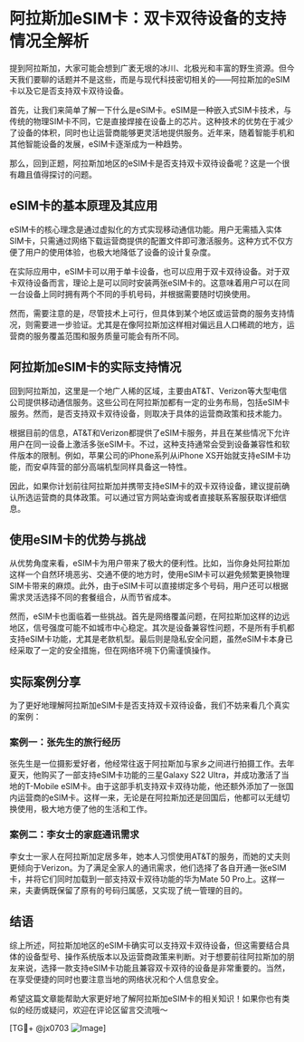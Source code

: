 # 阿拉斯加eSIM卡：双卡双待设备的支持情况全解析

提到阿拉斯加，大家可能会想到广袤无垠的冰川、北极光和丰富的野生资源。但今天我们要聊的话题并不是这些，而是与现代科技密切相关的——阿拉斯加的eSIM卡以及它是否支持双卡双待设备。

首先，让我们来简单了解一下什么是eSIM卡。eSIM是一种嵌入式SIM卡技术，与传统的物理SIM卡不同，它是直接焊接在设备上的芯片。这种技术的优势在于减少了设备的体积，同时也让运营商能够更灵活地提供服务。近年来，随着智能手机和其他智能设备的发展，eSIM卡逐渐成为一种趋势。

那么，回到正题，阿拉斯加地区的eSIM卡是否支持双卡双待设备呢？这是一个很有趣且值得探讨的问题。

## eSIM卡的基本原理及其应用

eSIM卡的核心理念是通过虚拟化的方式实现移动通信功能。用户无需插入实体SIM卡，只需通过网络下载运营商提供的配置文件即可激活服务。这种方式不仅方便了用户的使用体验，也极大地降低了设备的设计复杂度。

在实际应用中，eSIM卡可以用于单卡设备，也可以应用于双卡双待设备。对于双卡双待设备而言，理论上是可以同时安装两张eSIM卡的。这意味着用户可以在同一台设备上同时拥有两个不同的手机号码，并根据需要随时切换使用。

然而，需要注意的是，尽管技术上可行，但具体到某个地区或运营商的服务支持情况，则需要进一步验证。尤其是在像阿拉斯加这样相对偏远且人口稀疏的地方，运营商的服务覆盖范围和服务质量可能会有所不同。

## 阿拉斯加eSIM卡的实际支持情况

回到阿拉斯加，这里是一个地广人稀的区域，主要由AT&T、Verizon等大型电信公司提供移动通信服务。这些公司在阿拉斯加都有一定的业务布局，包括eSIM卡服务。然而，是否支持双卡双待设备，则取决于具体的运营商政策和技术能力。

根据目前的信息，AT&T和Verizon都提供了eSIM卡服务，并且在某些情况下允许用户在同一设备上激活多张eSIM卡。不过，这种支持通常会受到设备兼容性和软件版本的限制。例如，苹果公司的iPhone系列从iPhone XS开始就支持eSIM卡功能，而安卓阵营的部分高端机型同样具备这一特性。

因此，如果你计划前往阿拉斯加并携带支持eSIM卡的双卡双待设备，建议提前确认所选运营商的具体政策。可以通过官方网站查询或者直接联系客服获取详细信息。

## 使用eSIM卡的优势与挑战

从优势角度来看，eSIM卡为用户带来了极大的便利性。比如，当你身处阿拉斯加这样一个自然环境恶劣、交通不便的地方时，使用eSIM卡可以避免频繁更换物理SIM卡带来的麻烦。此外，由于eSIM卡可以直接绑定多个号码，用户还可以根据需求灵活选择不同的套餐组合，从而节省成本。

然而，eSIM卡也面临着一些挑战。首先是网络覆盖问题，在阿拉斯加这样的边远地区，信号强度可能不如城市中心稳定。其次是设备兼容性问题，不是所有手机都支持eSIM卡功能，尤其是老款机型。最后则是隐私安全问题，虽然eSIM卡本身已经采取了一定的安全措施，但在网络环境下仍需谨慎操作。

## 实际案例分享

为了更好地理解阿拉斯加eSIM卡是否支持双卡双待设备，我们不妨来看几个真实的案例：

### 案例一：张先生的旅行经历

张先生是一位摄影爱好者，他经常往返于阿拉斯加与家乡之间进行拍摄工作。去年夏天，他购买了一部支持eSIM卡功能的三星Galaxy S22 Ultra，并成功激活了当地的T-Mobile eSIM卡。由于这部手机支持双卡双待功能，他还额外添加了一张国内运营商的eSIM卡。这样一来，无论是在阿拉斯加还是回国后，他都可以无缝切换使用，极大地方便了他的生活和工作。

### 案例二：李女士的家庭通讯需求

李女士一家人在阿拉斯加定居多年，她本人习惯使用AT&T的服务，而她的丈夫则更倾向于Verizon。为了满足全家人的通讯需求，他们选择了各自开通一张eSIM卡，并将它们同时加载到一部支持双卡双待功能的华为Mate 50 Pro上。这样一来，夫妻俩既保留了原有的号码归属感，又实现了统一管理的目的。

## 结语

综上所述，阿拉斯加地区的eSIM卡确实可以支持双卡双待设备，但这需要结合具体的设备型号、操作系统版本以及运营商政策来判断。对于想要前往阿拉斯加的朋友来说，选择一款支持eSIM卡功能且兼容双卡双待的设备是非常重要的。当然，在享受便捷的同时也要注意当地的网络状况和个人信息安全。

希望这篇文章能帮助大家更好地了解阿拉斯加eSIM卡的相关知识！如果你也有类似的经历或疑问，欢迎在评论区留言交流哦～

[TG💪+ @jx0703 ![Image](https://github.com/user-attachments/assets/dbca1d08-cadb-493c-b0ec-ad6f7a83f270)]